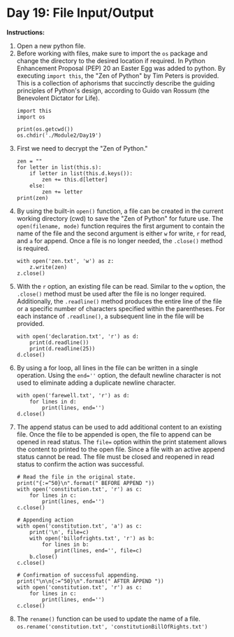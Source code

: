 # Day 19: File Input/Output
**Instructions:** 
1. Open a new python file.
2. Before working with files, make sure to import the `os` package and change the directory to the desired location if required. In Python Enhancement Proposal (PEP) 20 an Easter Egg was added to python. By executing `import this`, the "Zen of Python" by Tim Peters is provided. This is a collection of aphorisms that succinctly describe the guiding principles of Python's design, according to Guido van Rossum (the Benevolent Dictator for Life).
    ```
    import this
    import os
    
    print(os.getcwd())
    os.chdir('./Module2/Day19')
    ```
3. First we need to decrypt the "Zen of Python."
    ```
    zen = ""
    for letter in list(this.s):
        if letter in list(this.d.keys()):
            zen += this.d[letter]
        else:
            zen += letter
    print(zen)
    ```
4. By using the built-in `open()` function, a file can be created in the current working directory (cwd) to save the "Zen of Python" for future use. The `open(filename, mode)` function requires the first argument to contain the name of the file and the second argument is either `w` for write, `r` for read, and `a` for append. Once a file is no longer needed, the `.close()` method is required.
    ```
    with open('zen.txt', 'w') as z:
        z.write(zen)
    z.close()
    ```
5. With the `r` option, an existing file can be read. Similar to the `w` option, the `.close()` method must be used after the file is no longer required. Additionally, the `.readline()` method produces the entire line of the file or a specific number of characters specified within the parentheses. For each instance of `.readline()`, a subsequent line in the file will be provided.
    ```
    with open('declaration.txt', 'r') as d:
        print(d.readline())
        print(d.readline(25))
    d.close()
    ```
6. By using a for loop, all lines in the file can be written in a single operation. Using the `end=''` option, the default newline character is not used to eliminate adding a duplicate newline character.
    ```
    with open('farewell.txt', 'r') as d:
        for lines in d:
            print(lines, end='')
    d.close()
    ```
7. The append status can be used to add additional content to an existing file. Once the file to be appended is open, the file to append can be opened in read status. The `file=` option within the print statement allows the content to printed to the open file. Since a file with an active append status cannot be read. The file must be closed and reopened in read status to confirm the action was successful.
    ```
    # Read the file in the original state.
    print("{:=^50}\n".format(" BEFORE APPEND "))
    with open('constitution.txt', 'r') as c:
        for lines in c:
            print(lines, end='')
    c.close()

    # Appending action
    with open('constitution.txt', 'a') as c:
        print('\n', file=c)
        with open('billofrights.txt', 'r') as b:
            for lines in b:
                print(lines, end='', file=c)
        b.close()
    c.close()

    # Confirmation of successful appending.
    print("\n\n{:=^50}\n".format(" AFTER APPEND "))
    with open('constitution.txt', 'r') as c:
        for lines in c:
            print(lines, end='')
    c.close()
    ```
8. The `rename()` function can be used to update the name of a file.  
   `os.rename('constitution.txt', 'constitutionBillOfRights.txt')`

